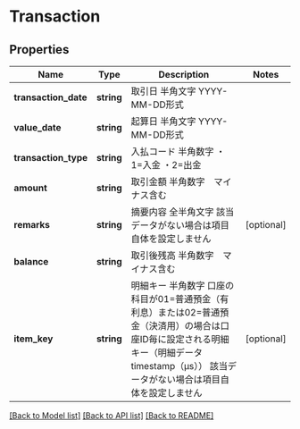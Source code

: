 # Transaction

## Properties
Name | Type | Description | Notes
------------ | ------------- | ------------- | -------------
**transaction_date** | **string** | 取引日 半角文字 YYYY-MM-DD形式 | 
**value_date** | **string** | 起算日 半角文字 YYYY-MM-DD形式 | 
**transaction_type** | **string** | 入払コード 半角数字 ・1&#x3D;入金 ・2&#x3D;出金 | 
**amount** | **string** | 取引金額 半角数字　マイナス含む | 
**remarks** | **string** | 摘要内容 全半角文字 該当データがない場合は項目自体を設定しません | [optional] 
**balance** | **string** | 取引後残高 半角数字　マイナス含む | 
**item_key** | **string** | 明細キー 半角数字 口座の科目が01&#x3D;普通預金（有利息）または02&#x3D;普通預金（決済用）の場合は口座ID毎に設定される明細キー（明細データtimestamp（μs）） 該当データがない場合は項目自体を設定しません | [optional] 

[[Back to Model list]](../README.md#documentation-for-models) [[Back to API list]](../README.md#documentation-for-api-endpoints) [[Back to README]](../README.md)


